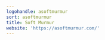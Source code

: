 ```yaml
---
logohandle: asoftmurmur
sort: asoftmurmur
title: Soft Murmur
website: 'https://asoftmurmur.com/'
---
```


